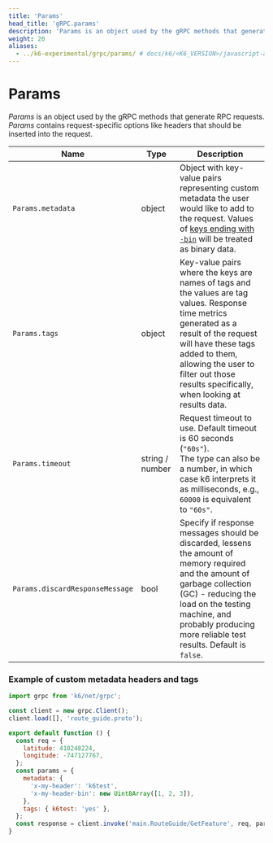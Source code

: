 ```yaml
---
title: 'Params'
head_title: 'gRPC.params'
description: 'Params is an object used by the gRPC methods that generate RPC requests.'
weight: 20
aliases:
  - ../k6-experimental/grpc/params/ # docs/k6/<K6_VERSION>/javascript-api/k6-experimental/grpc/params/
---
```


# Params

_Params_ is an object used by the gRPC methods that generate RPC requests. _Params_ contains request-specific options like headers that should be inserted into the request.

| Name                            | Type            | Description                                                                                                                                                                                                                                                              |
| ------------------------------- | --------------- | ------------------------------------------------------------------------------------------------------------------------------------------------------------------------------------------------------------------------------------------------------------------------ |
| `Params.metadata`               | object          | Object with key-value pairs representing custom metadata the user would like to add to the request. Values of [keys ending with `-bin`](https://grpc.io/docs/what-is-grpc/core-concepts/#metadata) will be treated as binary data.                                       |
| `Params.tags`                   | object          | Key-value pairs where the keys are names of tags and the values are tag values. Response time metrics generated as a result of the request will have these tags added to them, allowing the user to filter out those results specifically, when looking at results data. |
| `Params.timeout`                | string / number | Request timeout to use. Default timeout is 60 seconds (`"60s"`). <br/> The type can also be a number, in which case k6 interprets it as milliseconds, e.g., `60000` is equivalent to `"60s"`.                                                                            |
| `Params.discardResponseMessage` | bool            | Specify if response messages should be discarded, lessens the amount of memory required and the amount of garbage collection (GC) - reducing the load on the testing machine, and probably producing more reliable test results. Default is `false`.                     |

### Example of custom metadata headers and tags

<div class="code-group" data-props='{"labels": []}'>

```javascript
import grpc from 'k6/net/grpc';

const client = new grpc.Client();
client.load([], 'route_guide.proto');

export default function () {
  const req = {
    latitude: 410248224,
    longitude: -747127767,
  };
  const params = {
    metadata: {
      'x-my-header': 'k6test',
      'x-my-header-bin': new Uint8Array([1, 2, 3]),
    },
    tags: { k6test: 'yes' },
  };
  const response = client.invoke('main.RouteGuide/GetFeature', req, params);
}
```

</div>

